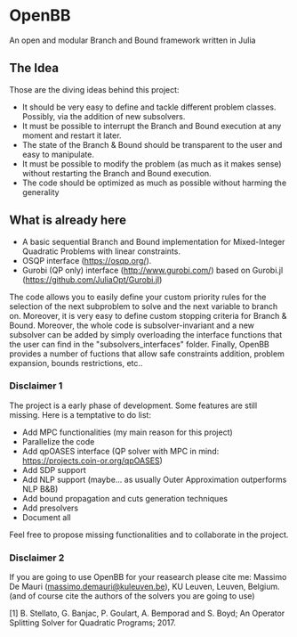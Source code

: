 # OpenBB
An open and modular Branch and Bound framework written in Julia

## The Idea
Those are the diving ideas behind this project:
* It should be very easy to define and tackle different problem classes. Possibly, via the addition of new subsolvers.
* It must be possible to interrupt the Branch and Bound execution at any moment and restart it later.
* The state of the Branch & Bound should be transparent to the user and easy to manipulate.
* It must be possible to modify the problem (as much as it makes sense) without restarting the Branch and Bound execution.
* The code should be optimized as much as possible without harming the generality

## What is already here
* A basic sequential Branch and Bound implementation for Mixed-Integer Quadratic Problems with linear constraints.
* OSQP interface (https://osqp.org/).
* Gurobi (QP only) interface (http://www.gurobi.com/) based on Gurobi.jl (https://github.com/JuliaOpt/Gurobi.jl)

The code allows you to easily define your custom priority rules for the selection of the next subproblem to solve and the next variable to branch on. Moreover, it is very easy to define custom stopping criteria for Branch & Bound. Moreover, the whole code is subsolver-invariant and a new subsolver can be added by simply overloading the interface functions that the user can find in the "subsolvers_interfaces" folder. Finally, OpenBB provides a number of fuctions that allow safe constraints addition, problem expansion, bounds restrictions, etc..



### Disclaimer 1
The project is a early phase of development. Some features are still missing. Here is a temptative to do list:
* Add MPC functionalities (my main reason for this project)
* Parallelize the code
* Add qpOASES interface (QP solver with MPC in mind: https://projects.coin-or.org/qpOASES)
* Add SDP support
* Add NLP support (maybe... as usually Outer Approximation outperforms NLP B&B)
* Add bound propagation and cuts generation techniques
* Add presolvers
* Document all

Feel free to propose missing functionalities and to collaborate in the project.

### Disclaimer 2
If you are going to use OpenBB for your reasearch please cite me: Massimo De Mauri (massimo.demauri@kuleuven.be), KU Leuven, Leuven, Belgium. (and of course cite the authors of the solvers you are going to use)

[1] B. Stellato, G. Banjac, P. Goulart, A. Bemporad and S. Boyd; An Operator Splitting Solver for Quadratic Programs; 2017.
